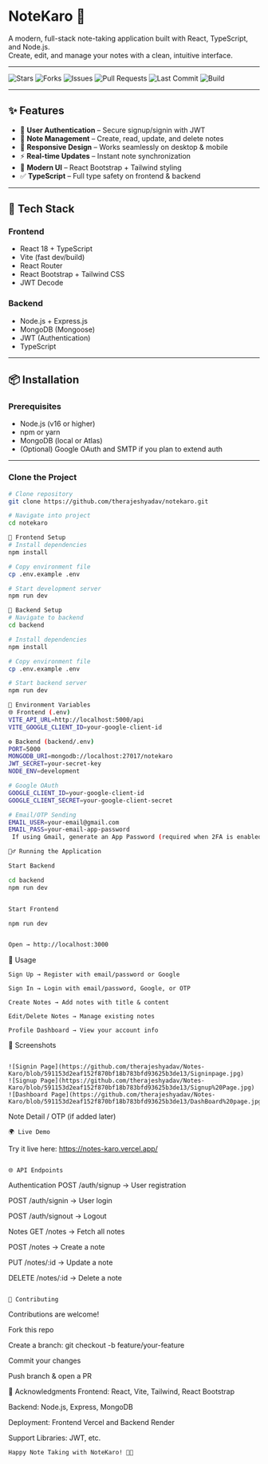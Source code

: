 # NoteKaro 📝

A modern, full-stack note-taking application built with React, TypeScript, and Node.js.  
Create, edit, and manage your notes with a clean, intuitive interface.

---

![Stars](https://img.shields.io/github/stars/therajeshyadav/Notes-Karo?style=social)
![Forks](https://img.shields.io/github/forks/therajeshyadav/Notes-Karo?style=social)
![Issues](https://img.shields.io/github/issues/therajeshyadav/Notes-Karo)
![Pull Requests](https://img.shields.io/github/issues-pr/therajeshyadav/Notes-Karo)
![Last Commit](https://img.shields.io/github/last-commit/therajeshyadav/Notes-Karo)
![Build](https://img.shields.io/github/actions/workflow/status/therajeshyadav/Notes-Karo/nodejs.yml?branch=main)

---

## ✨ Features

- 🔐 **User Authentication** – Secure signup/signin with JWT  
- 📝 **Note Management** – Create, read, update, and delete notes  
- 📱 **Responsive Design** – Works seamlessly on desktop & mobile  
- ⚡ **Real-time Updates** – Instant note synchronization  
- 🎨 **Modern UI** – React Bootstrap + Tailwind styling  
- ✅ **TypeScript** – Full type safety on frontend & backend  

---

## 🚀 Tech Stack

### Frontend
- React 18 + TypeScript  
- Vite (fast dev/build)  
- React Router  
- React Bootstrap + Tailwind CSS  
- JWT Decode  

### Backend
- Node.js + Express.js  
- MongoDB (Mongoose)  
- JWT (Authentication)  
- TypeScript  

---

## 📦 Installation

### Prerequisites
- Node.js (v16 or higher)  
- npm or yarn  
- MongoDB (local or Atlas)  
- (Optional) Google OAuth and SMTP if you plan to extend auth

---

### Clone the Project
```bash
# Clone repository
git clone https://github.com/therajeshyadav/notekaro.git

# Navigate into project
cd notekaro

🔹 Frontend Setup
# Install dependencies
npm install

# Copy environment file
cp .env.example .env

# Start development server
npm run dev

🔹 Backend Setup
# Navigate to backend
cd backend

# Install dependencies
npm install

# Copy environment file
cp .env.example .env

# Start backend server
npm run dev

🔧 Environment Variables
🌐 Frontend (.env)
VITE_API_URL=http://localhost:5000/api
VITE_GOOGLE_CLIENT_ID=your-google-client-id

⚙️ Backend (backend/.env)
PORT=5000
MONGODB_URI=mongodb://localhost:27017/notekaro
JWT_SECRET=your-secret-key
NODE_ENV=development

# Google OAuth
GOOGLE_CLIENT_ID=your-google-client-id
GOOGLE_CLIENT_SECRET=your-google-client-secret

# Email/OTP Sending
EMAIL_USER=your-email@gmail.com
EMAIL_PASS=your-email-app-password
️ If using Gmail, generate an App Password (required when 2FA is enabled).

🏃‍♂️ Running the Application

Start Backend

cd backend
npm run dev


Start Frontend

npm run dev


Open → http://localhost:3000
```

📱 Usage
```
Sign Up → Register with email/password or Google

Sign In → Login with email/password, Google, or OTP

Create Notes → Add notes with title & content

Edit/Delete Notes → Manage existing notes

Profile Dashboard → View your account info
```
📸 Screenshots
```

![Signin Page](https://github.com/therajeshyadav/Notes-Karo/blob/591153d2eaf152f870bf18b783bfd93625b3de13/Signinpage.jpg)
![Signup Page](https://github.com/therajeshyadav/Notes-Karo/blob/591153d2eaf152f870bf18b783bfd93625b3de13/Signup%20Page.jpg)
![Dashboard Page](https://github.com/therajeshyadav/Notes-Karo/blob/591153d2eaf152f870bf18b783bfd93625b3de13/DashBoard%20page.jpg)

```
Note Detail / OTP (if added later)
```
🌍 Live Demo
```
Try it live here: https://notes-karo.vercel.app/
```

🌐 API Endpoints
```
Authentication
POST /auth/signup → User registration

POST /auth/signin → User login

POST /auth/signout → Logout

Notes
GET /notes → Fetch all notes

POST /notes → Create a note

PUT /notes/:id → Update a note

DELETE /notes/:id → Delete a note
```

🤝 Contributing
```
Contributions are welcome!

Fork this repo

Create a branch: git checkout -b feature/your-feature

Commit your changes

Push branch & open a PR

🙏 Acknowledgments
Frontend: React, Vite, Tailwind, React Bootstrap

Backend: Node.js, Express, MongoDB

Deployment: Frontend Vercel  and Backend Render

Support Libraries: JWT, etc.
```
Happy Note Taking with NoteKaro! 📝✨
